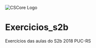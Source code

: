 ![CSCore Logo](http://www.ctrlzeta.com.br/wp-content/uploads/2015/11/s2b-ctrlzeta.jpg)
# Exercicios_s2b
Exercícios das aulas do S2b 2018 PUC-RS
